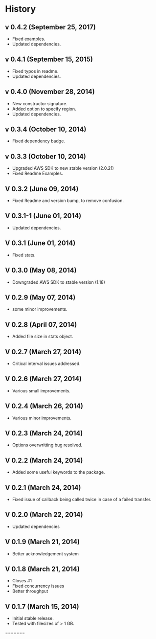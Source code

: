 # History

## v 0.4.2 (September 25, 2017)
* Fixed examples.
* Updated dependencies.

## v 0.4.1 (September 15, 2015)
* Fixed typos in readme.
* Updated dependencies.

## v 0.4.0 (November 28, 2014)
* New constructor signature.
* Added option to specify region.
* Updated dependencies.

## v 0.3.4 (October 10, 2014)
* Fixed dependency badge.

## v 0.3.3 (October 10, 2014)
* Upgraded AWS SDK to new stable version (2.0.21)
* Fixed Readme Examples.

## V 0.3.2 (June 09, 2014)
* Fixed Readme and version bump, to remove confusion.

## V 0.3.1-1 (June 01, 2014)
* Updated dependencies.

## V 0.3.1 (June 01, 2014)
* Fixed stats.

## V 0.3.0 (May 08, 2014)
* Downgraded AWS SDK to stable version (1.18)

## V 0.2.9 (May 07, 2014)
* some minor improvements.

## V 0.2.8 (April 07, 2014)
* Added file size in stats object.

## V 0.2.7 (March 27, 2014)
* Critical interval issues addressed.

## V 0.2.6 (March 27, 2014)
* Various small improvements.

## V 0.2.4 (March 26, 2014)
* Various minor improvements.

## V 0.2.3 (March 24, 2014)
* Options overwritting bug resolved.

## V 0.2.2 (March 24, 2014)
* Added some useful keywords to the package.

## V 0.2.1 (March 24, 2014)
* Fixed issue of callback being called twice in case of a failed transfer.

## V 0.2.0 (March 22, 2014)
* Updated dependencies

## V 0.1.9 (March 21, 2014)
* Better acknowledgement system

## V 0.1.8 (March 21, 2014)
* Closes #1
* Fixed concurrency issues
* Better throughput

## V 0.1.7 (March 15, 2014)
* Initial stable release.
* Tested with filesizes of > 1 GB.

=======
